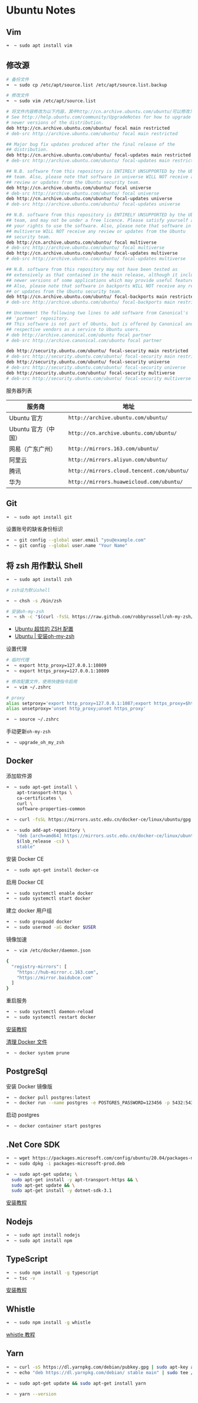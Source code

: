 # Ubuntu Notes

## Vim

```bash
➜  ~ sudo apt install vim
```

## 修改源

```bash
# 备份文件
➜  ~ sudo cp /etc/apt/source.list /etc/apt/source.list.backup

# 修改文件
➜  ~ sudo vim /etc/apt/source.list

# 将文件内容修改为以下内容，其中http://cn.archive.ubuntu.com/ubuntu/可以修改为下面服务器列表中的任意一个服务商地址
# See http://help.ubuntu.com/community/UpgradeNotes for how to upgrade to
# newer versions of the distribution.
deb http://cn.archive.ubuntu.com/ubuntu/ focal main restricted
# deb-src http://archive.ubuntu.com/ubuntu/ focal main restricted

## Major bug fix updates produced after the final release of the
## distribution.
deb http://cn.archive.ubuntu.com/ubuntu/ focal-updates main restricted
# deb-src http://archive.ubuntu.com/ubuntu/ focal-updates main restricted

## N.B. software from this repository is ENTIRELY UNSUPPORTED by the Ubuntu
## team. Also, please note that software in universe WILL NOT receive any
## review or updates from the Ubuntu security team.
deb http://cn.archive.ubuntu.com/ubuntu/ focal universe
# deb-src http://archive.ubuntu.com/ubuntu/ focal universe
deb http://cn.archive.ubuntu.com/ubuntu/ focal-updates universe
# deb-src http://archive.ubuntu.com/ubuntu/ focal-updates universe

## N.B. software from this repository is ENTIRELY UNSUPPORTED by the Ubuntu
## team, and may not be under a free licence. Please satisfy yourself as to
## your rights to use the software. Also, please note that software in
## multiverse WILL NOT receive any review or updates from the Ubuntu
## security team.
deb http://cn.archive.ubuntu.com/ubuntu/ focal multiverse
# deb-src http://archive.ubuntu.com/ubuntu/ focal multiverse
deb http://cn.archive.ubuntu.com/ubuntu/ focal-updates multiverse
# deb-src http://archive.ubuntu.com/ubuntu/ focal-updates multiverse

## N.B. software from this repository may not have been tested as
## extensively as that contained in the main release, although it includes
## newer versions of some applications which may provide useful features.
## Also, please note that software in backports WILL NOT receive any review
## or updates from the Ubuntu security team.
deb http://cn.archive.ubuntu.com/ubuntu/ focal-backports main restricted universe multiverse
# deb-src http://archive.ubuntu.com/ubuntu/ focal-backports main restricted universe multiverse

## Uncomment the following two lines to add software from Canonical's
## 'partner' repository.
## This software is not part of Ubuntu, but is offered by Canonical and the
## respective vendors as a service to Ubuntu users.
# deb http://archive.canonical.com/ubuntu focal partner
# deb-src http://archive.canonical.com/ubuntu focal partner

deb http://security.ubuntu.com/ubuntu/ focal-security main restricted
# deb-src http://security.ubuntu.com/ubuntu/ focal-security main restricted
deb http://security.ubuntu.com/ubuntu/ focal-security universe
# deb-src http://security.ubuntu.com/ubuntu/ focal-security universe
deb http://security.ubuntu.com/ubuntu/ focal-security multiverse
# deb-src http://security.ubuntu.com/ubuntu/ focal-security multiverse
```

服务器列表

| 服务商              | 地址                                     |
| ------------------- | ---------------------------------------- |
| Ubuntu 官方         | `http://archive.ubuntu.com/ubuntu/`        |
| Ubuntu 官方（中国） | `http://cn.archive.ubuntu.com/ubuntu/`     |
| 网易（广东广州）    | `http://mirrors.163.com/ubuntu/`          |
| 阿里云              | `http://mirrors.aliyun.com/ubuntu/`        |
| 腾讯                | `http://mirrors.cloud.tencent.com/ubuntu/` |
| 华为                | `http://mirrors.huaweicloud.com/ubuntu/`   |

## Git

```bash
➜  ~ sudo apt install git
```

设置账号的缺省身份标识

```bash
➜  ~ git config --global user.email "you@example.com"
➜  ~ git config --global user.name "Your Name"
```

## 将 zsh 用作默认 Shell

```bash
➜  ~ sudo apt install zsh

# zsh设为默认shell

➜  ~ chsh -s /bin/zsh

# 安装oh-my-zsh
➜  ~ sh -c "$(curl -fsSL https://raw.github.com/robbyrussell/oh-my-zsh/master/tools/install.sh)"
```

- [Ubuntu 超炫的 ZSH 配置](https://zhuanlan.zhihu.com/p/27052046)
- [Ubuntu | 安装oh-my-zsh](https://www.jianshu.com/p/ba782b57ae96)

设置代理

```bash
# 临时代理
➜  ~ export http_proxy=127.0.0.1:10809
➜  ~ export https_proxy=127.0.0.1:10809

# 修改配置文件，使用快捷指令启用
➜  ~ vim ~/.zshrc

# proxy
alias setproxy='export http_proxy=127.0.0.1:1087;export https_proxy=$http_proxy'
alias unsetproxy='unset http_proxy;unset https_proxy'

➜  ~ source ~/.zshrc
```

手动更新`oh-my-zsh`

```bash
➜  ~ upgrade_oh_my_zsh
```

## Docker

添加软件源

```bash
➜  ~ sudo apt-get install \
    apt-transport-https \
    ca-certificates \
    curl \
    software-properties-common

➜  ~ curl -fsSL https://mirrors.ustc.edu.cn/docker-ce/linux/ubuntu/gpg | sudo apt-key add -

➜  ~ sudo add-apt-repository \
    "deb [arch=amd64] https://mirrors.ustc.edu.cn/docker-ce/linux/ubuntu \
    $(lsb_release -cs) \
    stable"
```

安装 Docker CE

```bash
➜  ~ sudo apt-get install docker-ce
```

启用 Docker CE

```bash
➜  ~ sudo systemctl enable docker
➜  ~ sudo systemctl start docker
```

建立 docker 用户组

```bash
➜  ~ sudo groupadd docker
➜  ~ sudo usermod -aG docker $USER
```

镜像加速

```bash
➜  ~ vim /etc/docker/daemon.json

{
  "registry-mirrors": [
    "https://hub-mirror.c.163.com",
    "https://mirror.baidubce.com"
  ]
}
```

重启服务

```bash
➜  ~ sudo systemctl daemon-reload
➜  ~ sudo systemctl restart docker
```

[安装教程](https://yeasy.gitbook.io/docker_practice/install/ubuntu)

[清理 Docker 文件](https://www.cnblogs.com/yogoup/p/12143103.html)

```bash
➜  ~ docker system prune
```

## PostgreSql

安装 Docker 镜像版

```bash
➜  ~ docker pull postgres:latest
➜  ~ docker run --name postgres -e POSTGRES_PASSWORD=123456 -p 5432:5432 -d postgres:latest
```

启动 postgres

```bash
➜  ~ docker container start postgres
```

## .Net Core SDK

```bash
➜  ~ wget https://packages.microsoft.com/config/ubuntu/20.04/packages-microsoft-prod.deb -O packages-microsoft-prod.deb
➜  ~ sudo dpkg -i packages-microsoft-prod.deb

➜  ~ sudo apt-get update; \
  sudo apt-get install -y apt-transport-https && \
  sudo apt-get update && \
  sudo apt-get install -y dotnet-sdk-3.1
```

[安装教程](https://docs.microsoft.com/zh-cn/dotnet/core/install/linux-ubuntu)

## Nodejs

```bash
➜  ~ sudo apt install nodejs
➜  ~ sudo apt install npm
```

## TypeScript

```bash
➜  ~ sudo npm install -g typescript
➜  ~ tsc -v
```

[安装教程](https://classic.yarnpkg.com/zh-Hans/docs/install#debian-stable)

## Whistle

```bash
➜  ~ sudo npm install -g whistle
```

[whistle 教程](https://wproxy.org/whistle/)

## Yarn

```bash
➜  ~ curl -sS https://dl.yarnpkg.com/debian/pubkey.gpg | sudo apt-key add -
➜  ~ echo "deb https://dl.yarnpkg.com/debian/ stable main" | sudo tee /etc/apt/sources.list.d/yarn.list

➜  ~ sudo apt-get update && sudo apt-get install yarn

➜  ~ yarn --version
```
